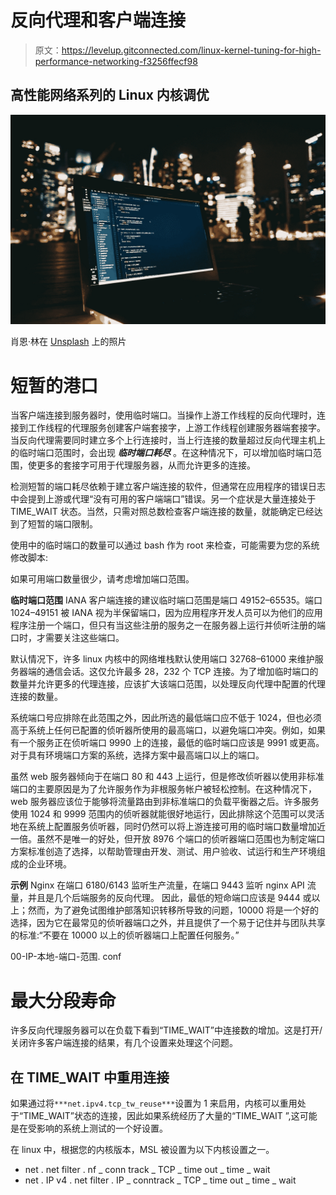 # 反向代理和客户端连接

> 原文：<https://levelup.gitconnected.com/linux-kernel-tuning-for-high-performance-networking-f3256ffecf98>

## 高性能网络系列的 Linux 内核调优

![](img/cb7613924f1213955e9f6a31a8c91dec.png)

肖恩·林在 [Unsplash](https://unsplash.com?utm_source=medium&utm_medium=referral) 上的照片

# 短暂的港口

当客户端连接到服务器时，使用临时端口。当操作上游工作线程的反向代理时，连接到工作线程的代理服务创建客户端套接字，上游工作线程创建服务器端套接字。当反向代理需要同时建立多个上行连接时，当上行连接的数量超过反向代理主机上的临时端口范围时，会出现 ***临时端口耗尽*** 。在这种情况下，可以增加临时端口范围，使更多的套接字可用于代理服务器，从而允许更多的连接。

检测短暂的端口耗尽依赖于建立客户端连接的软件，但通常在应用程序的错误日志中会提到上游或代理“没有可用的客户端端口”错误。另一个症状是大量连接处于 TIME_WAIT 状态。当然，只需对照总数检查客户端连接的数量，就能确定已经达到了短暂的端口限制。

使用中的临时端口的数量可以通过 bash 作为 root 来检查，可能需要为您的系统修改脚本:

如果可用端口数量很少，请考虑增加端口范围。

**临时端口范围** IANA 客户端连接的建议临时端口范围是端口 49152–65535。端口 1024–49151 被 IANA 视为半保留端口，因为应用程序开发人员可以为他们的应用程序注册一个端口，但只有当这些注册的服务之一在服务器上运行并侦听注册的端口时，才需要关注这些端口。

默认情况下，许多 linux 内核中的网络堆栈默认使用端口 32768–61000 来维护服务器端的通信会话。这仅允许最多 28，232 个 TCP 连接。为了增加临时端口的数量并允许更多的代理连接，应该扩大该端口范围，以处理反向代理中配置的代理连接的数量。

系统端口号应排除在此范围之外，因此所选的最低端口应不低于 1024，但也必须高于系统上任何已配置的侦听器所使用的最高端口，以避免端口冲突。例如，如果有一个服务正在侦听端口 9990 上的连接，最低的临时端口应该是 9991 或更高。对于具有环境端口方案的系统，选择方案中最高端口以上的端口。

虽然 web 服务器倾向于在端口 80 和 443 上运行，但是修改侦听器以使用非标准端口的主要原因是为了允许服务作为非根服务帐户被轻松控制。在这种情况下，web 服务器应该位于能够将流量路由到非标准端口的负载平衡器之后。许多服务使用 1024 和 9999 范围内的侦听器就能很好地运行，因此排除这个范围可以灵活地在系统上配置服务侦听器，同时仍然可以将上游连接可用的临时端口数量增加近一倍。虽然不是唯一的好处，但开放 8976 个端口的侦听器端口范围也为制定端口方案标准创造了选择，以帮助管理由开发、测试、用户验收、试运行和生产环境组成的企业环境。

**示例** Nginx 在端口 6180/6143 监听生产流量，在端口 9443 监听 nginx API 流量，并且是几个后端服务的反向代理。
因此，最低的短命端口应该是 9444 或以上；然而，为了避免试图维护部落知识转移所导致的问题，10000 将是一个好的选择，因为它在最常见的侦听器端口之外，并且提供了一个易于记住并与团队共享的标准:“不要在 10000 以上的侦听器端口上配置任何服务。”

00-IP-本地-端口-范围. conf

# 最大分段寿命

许多反向代理服务器可以在负载下看到“TIME_WAIT”中连接数的增加。这是打开/关闭许多客户端连接的结果，有几个设置来处理这个问题。

## 在 TIME_WAIT 中重用连接

如果通过将`***net.ipv4.tcp_tw_reuse***`设置为 1 来启用，内核可以重用处于“TIME_WAIT”状态的连接，因此如果系统经历了大量的“TIME_WAIT ”,这可能是在受影响的系统上测试的一个好设置。

在 linux 中，根据您的内核版本，MSL 被设置为以下内核设置之一。

*   net . net filter . nf _ conn track _ TCP _ time out _ time _ wait
*   net . IP v4 . net filter . IP _ conntrack _ TCP _ time out _ time _ wait